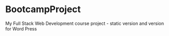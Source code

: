 # BootcampProject
My Full Stack Web Development course project - static version and version for Word Press 
